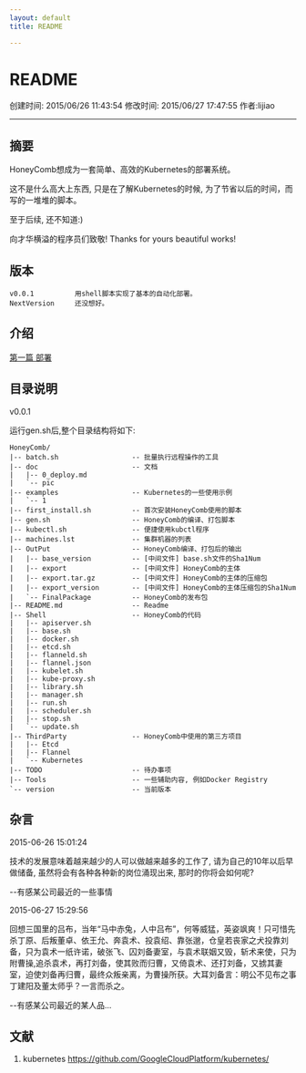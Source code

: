 ```yaml
---
layout: default
title: README

---
```


# README

创建时间: 2015/06/26 11:43:54  修改时间: 2015/06/27 17:47:55 作者:lijiao

----

## 摘要

HoneyComb想成为一套简单、高效的Kubernetes的部署系统。

这不是什么高大上东西, 只是在了解Kubernetes的时候, 为了节省以后的时间，而写的一堆堆的脚本。

至于后续, 还不知道:)

向才华横溢的程序员们致敬! Thanks for yours beautiful works!

## 版本

	v0.0.1          用shell脚本实现了基本的自动化部署。
	NextVersion     还没想好。

## 介绍

[第一篇 部署](./doc/0_deploy.md)

## 目录说明

v0.0.1

运行gen.sh后,整个目录结构将如下:

	HoneyComb/
	|-- batch.sh                  -- 批量执行远程操作的工具
	|-- doc                       -- 文档
	|   |-- 0_deploy.md
	|   `-- pic
	|-- examples                  -- Kubernetes的一些使用示例
	|   `-- 1
	|-- first_install.sh          -- 首次安装HoneyComb使用的脚本
	|-- gen.sh                    -- HoneyComb的编译、打包脚本
	|-- kubectl.sh                -- 便捷使用kubctl程序
	|-- machines.lst              -- 集群机器的列表
	|-- OutPut                    -- HoneyComb编译、打包后的输出
	|   |-- base_version          -- [中间文件] base.sh文件的Sha1Num
	|   |-- export                -- [中间文件] HoneyComb的主体
	|   |-- export.tar.gz         -- [中间文件] HoneyComb的主体的压缩包
	|   |-- export_version        -- [中间文件] HoneyComb的主体压缩包的Sha1Num
	|   `-- FinalPackage          -- HoneyComb的发布包
	|-- README.md                 -- Readme
	|-- Shell                     -- HoneyComb的代码
	|   |-- apiserver.sh
	|   |-- base.sh
	|   |-- docker.sh
	|   |-- etcd.sh
	|   |-- flanneld.sh
	|   |-- flannel.json
	|   |-- kubelet.sh
	|   |-- kube-proxy.sh
	|   |-- library.sh
	|   |-- manager.sh
	|   |-- run.sh
	|   |-- scheduler.sh
	|   |-- stop.sh
	|   `-- update.sh
	|-- ThirdParty                -- HoneyComb中使用的第三方项目
	|   |-- Etcd
	|   |-- Flannel
	|   `-- Kubernetes
	|-- TODO                      -- 待办事项
	|-- Tools                     -- 一些辅助内容, 例如Docker Registry
	`-- version                   -- 当前版本

## 杂言

2015-06-26 15:01:24

技术的发展意味着越来越少的人可以做越来越多的工作了, 请为自己的10年以后早做储备, 虽然将会有各种各种新的岗位涌现出来, 那时的你将会如何呢?

--有感某公司最近的一些事情

2015-06-27 15:29:56

回想三国里的吕布，当年“马中赤兔，人中吕布”，何等威猛，英姿飒爽！只可惜先杀丁原、后叛董卓、依王允、奔袁术、投袁绍、靠张邈，仓皇若丧家之犬投靠刘备，只为袁术一纸许诺，破张飞、囚刘备妻室，与袁术联姻又毁，斩术来使，只为附曹操,追杀袁术，再打刘备，使其败而归曹，又倚袁术、还打刘备，又掳其妻室，迫使刘备再归曹，最终众叛亲离，为曹操所获。大耳刘备言：明公不见布之事丁建阳及董太师乎？一言而杀之。

--有感某公司最近的某人品...

## 文献

1.  kubernetes https://github.com/GoogleCloudPlatform/kubernetes/

